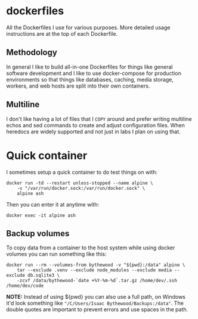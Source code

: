 # dockerfiles

All the Dockerfiles I use for various purposes. More detailed usage instructions
are at the top of each Dockerfile.


## Methodology

In general I like to build all-in-one Dockerfiles for things like general
software development and I like to use docker-compose for production
environments so that things like databases, caching, media storage, workers,
and web hosts are split into their own containers.


## Multiline

I don't like having a lot of files that I `COPY` around and prefer writing
multiline echos and sed commands to create and adjust configuration files. When
heredocs are widely supported and not just in labs I plan on using that.


# Quick container

I sometimes setup a quick container to do test things on with:

    docker run -td --restart unless-stopped --name alpine \
        -v "/var/run/docker.sock:/var/run/docker.sock" \
        alpine ash

Then you can enter it at anytime with:

    docker exec -it alpine ash


## Backup volumes

To copy data from a container to the host system while using docker volumes you
can run something like this:

    docker run --rm --volumes-from bythewood -v "${pwd}:/data" alpine \
        tar --exclude .venv --exclude node_modules --exclude media --exclude db.sqlite3 \
        -zcvf /data/bythewood-`date +%Y-%m-%d`.tar.gz /home/dev/.ssh /home/dev/code

**NOTE:** Instead of using ${pwd} you can also use a full path, on Windows it'd
look something like `"/C/Users/Isaac Bythewood/Backups:/data"`. The double
quotes are important to prevent errors and use spaces in the path.
